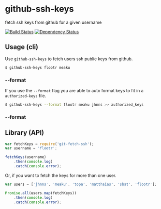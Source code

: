 # github-ssh-keys

fetch ssh keys from github for a given username

[![Build Status](https://travis-ci.org/peerigon/github-ssh-keys.svg)](https://travis-ci.org/peerigon/github-ssh-keys) [![Dependency Status](https://david-dm.org/peerigon/github-ssh-keys.svg)](https://david-dm.org/peerigon/github-ssh-keys)

## Usage (cli)

Use `github-ssh-keys` to fetch users ssh public keys from github.

```bash
$ github-ssh-keys flootr meaku
```

### --format

If you use the `--format` flag you are able to auto format keys to fit in a `authorized-keys` file.

```bash
$ github-ssh-keys --format flootr meaku jhnns >> authorized_keys
```

### --format



## Library (API)

```javascript
var fetchKeys = require('git-fetch-ssh');
var username = 'flootr';

fetchKeys(username)
    .then(console.log)
    .catch(console.error);
```

Or, if you want to fetch the keys for more than one user.

```javascript
var users = ['jhnns', 'meaku', 'topa', 'matthaias', 'sbat', 'flootr'];

Promise.all(users.map(fetchKeys))
    .then(console.log)
    .catch(console.error);
```